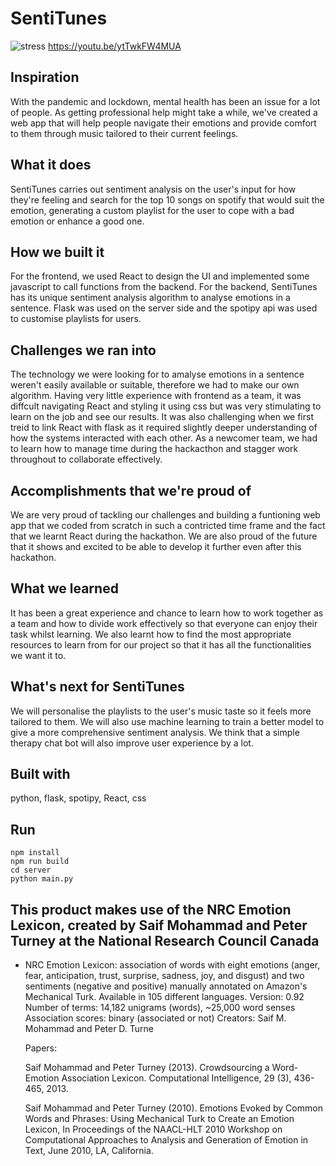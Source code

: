 # SentiTunes
![stress](https://user-images.githubusercontent.com/81494714/152678401-0e75b3f1-106d-4460-89a8-3d21b744f639.png)
https://youtu.be/ytTwkFW4MUA

## Inspiration
With the pandemic and lockdown, mental health has been an issue for a lot of people. As getting professional help might take a while, we've created a web app that will help people navigate their emotions and provide comfort to them through music tailored to their current feelings. 

## What it does
SentiTunes carries out sentiment analysis on the user's input for how they're feeling and search for the top 10 songs on spotify that would suit the emotion, generating a custom playlist for the user to cope with a bad emotion or enhance a good one. 

## How we built it
For the frontend, we used React to design the UI and implemented some javascript to call functions from the backend. 
For the backend, SentiTunes has its unique sentiment analysis algorithm to analyse emotions in a sentence. Flask was used on the server side and the spotipy api was used to customise playlists for users. 

## Challenges we ran into
The technology we were looking for to amalyse emotions in a sentence weren't easily available or suitable, therefore we had to make our own algorithm. Having very little experience with frontend as a team, it was diffcult navigating React and styling it using css but was very stimulating to learn on the job and see our results. It was also challenging when we first treid to link React with flask as it required slightly deeper understanding of how the systems interacted with each other.  As a newcomer team, we had to learn how to manage time during the hackacthon and stagger work throughout to collaborate effectively. 

## Accomplishments that we're proud of
We are very proud of tackling our challenges and building a funtioning web app that we coded from scratch in such a contricted time frame and the fact that we learnt React during the hackathon. We are also proud of the future that it shows and excited to be able to develop it further even after this hackathon. 

## What we learned
It has been a great experience and chance to learn how to work together as a team and how to divide work effectively so that everyone can enjoy their task whilst learning. We also learnt how to find the most appropriate resources to learn from for our project so that it has all the functionalities we want it to. 

## What's next for SentiTunes
We will personalise the playlists to the user's music taste so it feels more tailored to them. We will also use machine learning to train a better model to give a more comprehensive sentiment analysis. We think that a simple therapy chat bot will also improve user experience by a lot. 

## Built with
python, flask, spotipy, React, css

## Run 
```
npm install 
npm run build
cd server
python main.py
```

## This product makes use of the NRC Emotion Lexicon, created by Saif Mohammad and Peter Turney at the National Research Council Canada

- NRC Emotion Lexicon: association of words with eight emotions (anger, fear, anticipation, trust, surprise, sadness, joy, and disgust) and two         sentiments (negative and positive) manually annotated on Amazon's Mechanical Turk. Available in 105 different languages.
    Version: 0.92
    Number of terms: 14,182 unigrams (words), ~25,000 word senses 
    Association scores: binary (associated or not)
    Creators: Saif M. Mohammad and Peter D. Turne
 
    Papers: 

    Saif Mohammad and Peter Turney (2013). Crowdsourcing a Word-Emotion Association Lexicon. Computational Intelligence, 29 (3), 436-465, 2013.
    
    Saif Mohammad and Peter Turney (2010). Emotions Evoked by Common Words and Phrases: Using Mechanical Turk to Create an Emotion Lexicon, In Proceedings of the NAACL-HLT 2010 Workshop on Computational Approaches to Analysis and Generation of Emotion in Text, June 2010, LA, California.
    

